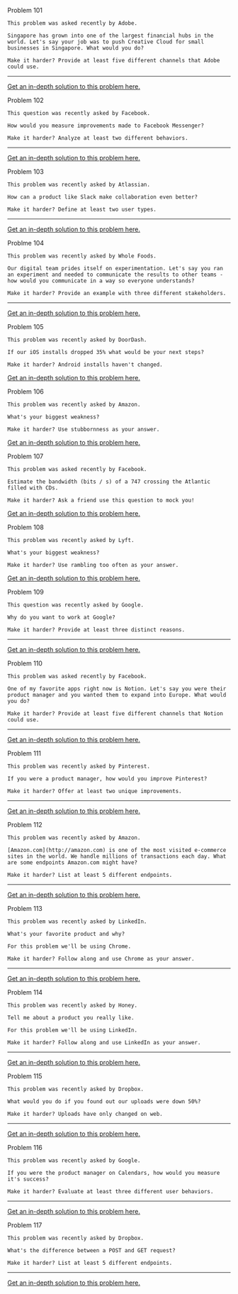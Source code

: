

Problem 101

```
This problem was asked recently by Adobe.

Singapore has grown into one of the largest financial hubs in the world. Let's say your job was to push Creative Cloud for small businesses in Singapore. What would you do?

Make it harder? Provide at least five different channels that Adobe could use.
```

------

[Get an in-depth solution to this problem here.](https://dailyproductprep.com/solution/101?email=kinshukram@gmail.com&token=a89e27a2ffb7d79ce85fa34eec22c84237a1914170caaa34e283f18a1cd028d1ad2669ceb25ce8f7384f240eaf89c42080e1b74834dfb435b62611fb59da91b5ade0cc4ae7b0ebfc93)

Problem 102

```
This question was recently asked by Facebook.

How would you measure improvements made to Facebook Messenger?

Make it harder? Analyze at least two different behaviors.
```

------

[Get an in-depth solution to this problem here.](https://dailyproductprep.com/solution/102?email=kinshukram@gmail.com&token=7c5aba87dd753182da399cf1c56a8a659ab7fe8bb09ff9d2e5dc872df42af82a95fd4d7a0919aed23a0c365920bf52788bf2bba1bfd0842276bac3a23a2097d7af356484e3ce4792c0)

Problem 103

```
This problem was recently asked by Atlassian.

How can a product like Slack make collaboration even better?

Make it harder? Define at least two user types.
```

------

[Get an in-depth solution to this problem here.](https://dailyproductprep.com/solution/103?email=kinshukram@gmail.com&token=457fb64bd604cd6de83e00eb8cb3543315d38b3ffb96f2c085c9f77f21b126f4f140a9fb22e71384f6475f46557447ad279359ffec126e4cffed6abf8e10ade45296a67de89988a772)

Problme 104

```
This problem was recently asked by Whole Foods.

Our digital team prides itself on experimentation. Let's say you ran an experiment and needed to communicate the results to other teams - how would you communicate in a way so everyone understands?

Make it harder? Provide an example with three different stakeholders.
```

------

[Get an in-depth solution to this problem here.](https://dailyproductprep.com/solution/104?email=kinshukram@gmail.com&token=13a2975d789254bb7b1befe96fcd69fa11eda30ea5f9ead2677277b5448fa34ea52d66419035ee598bddd8b0d151adbe1ec8d7768fefd1e030ec1961cddd2106e6cb050147ba36b8c2)

Problem 105

```
This problem was recently asked by DoorDash.

If our iOS installs dropped 35% what would be your next steps?

Make it harder? Android installs haven't changed.
```

[Get an in-depth solution to this problem here.](https://dailyproductprep.com/solution/105?email=kinshukram@gmail.com&token=2474bb44eafb260e555e946a815b383f1ccccf27f02ce1ba56e13f49fe573a078124cc54cdc5b136a4a1173e5bb8563356cb0898054c927ba03a2a9c3707727bb7bbdbda56398041c8)

Problem 106

```
This problem was recently asked by Amazon.

What's your biggest weakness?

Make it harder? Use stubbornness as your answer.
```

[Get an in-depth solution to this problem here.](https://dailyproductprep.com/solution/106?email=kinshukram@gmail.com&token=94fb5132136b6c259a7de5bb73c26f48c1e8a441b4c3b6333ff0d624837b05fc41363a57a09b0614b9b7c92d2347ba9f0429cb8507aa3e6113412c39abde52b3aaf11722461707ad00)

Problem 107

```
This problem was asked recently by Facebook.

Estimate the bandwidth (bits / s) of a 747 crossing the Atlantic filled with CDs.

Make it harder? Ask a friend use this question to mock you!
```

[Get an in-depth solution to this problem here.](https://dailyproductprep.com/solution/107?email=kinshukram@gmail.com&token=76c5fea7b11fd24c00847eb45a826e0287baa71356ab26ba53b39490d696e6affd647a64f4fffca97d11f16a6a14ff9e78f88439fd98d3cbdc0cc77a37f9cfedc729058dafa5dc4d3f)

Problem 108

```
This problem was recently asked by Lyft.

What's your biggest weakness?

Make it harder? Use rambling too often as your answer.
```

[Get an in-depth solution to this problem here.](https://dailyproductprep.com/solution/108?email=kinshukram@gmail.com&token=a62c39ba4b146a91e9cb30a6170f7ff646a5fbd7c31605eb1881c45603cb8aeb940a2ef6737a0e3aac820c87aaf557e47f0e012b8bca82fe9ded127fef72efdc3343cdbe29ecf249d0)

Problem 109

```
This question was recently asked by Google.

Why do you want to work at Google?

Make it harder? Provide at least three distinct reasons.
```

------

[Get an in-depth solution to this problem here.](https://dailyproductprep.com/solution/109?email=kinshukram@gmail.com&token=9bf2f14ee1ac871012f7ec486c41101044513da60158d3412bdbcda673522ff7dbc67a0b8e411d845c526a0102a65a4fc27cf8d2d5ea04b603edd0056ed414746163177ca85add9aa2)

Problem 110

```
This problem was asked recently by Facebook.

One of my favorite apps right now is Notion. Let's say you were their product manager and you wanted them to expand into Europe. What would you do?

Make it harder? Provide at least five different channels that Notion could use.
```

------

[Get an in-depth solution to this problem here.](https://dailyproductprep.com/solution/110?email=kinshukram@gmail.com&token=6423081fc6c1e34a246d95e3579dfe6a7df3ae74bdd948b10e6cf2ab3586933b50966a17e0dbb4e8d5fa8efad31f06b4f1a2d1968f5976a35df3ba941b1faf19fc06bd05901a70d46c)

Problem 111

```
This problem was recently asked by Pinterest.

If you were a product manager, how would you improve Pinterest?

Make it harder? Offer at least two unique improvements.
```

------

[Get an in-depth solution to this problem here.](https://dailyproductprep.com/solution/111?email=kinshukram@gmail.com&token=0a1c411005f4f125e3f4348cac4cb1176f276490cc102dcc8ee1a774d6dfeb3a6193bd0013efd42e3e19a0e236f1aab9006413aa77e3dfb6376531c3ac6dc78d464d0c48fb1bf4a934)

Problem 112

```
This problem was recently asked by Amazon.

[Amazon.com](http://amazon.com) is one of the most visited e-commerce sites in the world. We handle millions of transactions each day. What are some endpoints Amazon.com might have?

Make it harder? List at least 5 different endpoints.
```

------

[Get an in-depth solution to this problem here.](https://dailyproductprep.com/solution/112?email=kinshukram@gmail.com&token=e6ae95f6482078236df39b3720c57a17a95f614c24dcf7105fc27b199a24029fdaeee83747e1af366ec73f08e2a21da611a9cabb9c232e10bb8dfc5cedc646fc441060e6ba88c22fc1)

Problem 113

```
This problem was recently asked by LinkedIn.

What's your favorite product and why?

For this problem we'll be using Chrome.

Make it harder? Follow along and use Chrome as your answer.
```

------

[Get an in-depth solution to this problem here.](https://dailyproductprep.com/solution/113?email=kinshukram@gmail.com&token=5a90ef200e68bb31538548f9f28688a47fbcc97d5c8acbf52c5b6382b2a617d895f8ffe8f15a141d448fae94fd8c8d12e63802ba558b6b4b3b32e4008b4f38c41b87be77fa189eced0)

Problem 114

```
This problem was recently asked by Honey.

Tell me about a product you really like.

For this problem we'll be using LinkedIn.

Make it harder? Follow along and use LinkedIn as your answer.
```

------

[Get an in-depth solution to this problem here.](https://dailyproductprep.com/solution/114?email=kinshukram@gmail.com&token=ec05cd8623305fe9bd286bb85616281816af727f3e6dd8bbf3544b804a55312f9a333e1488407b23505a88d284a214b60fec7b9d5deb38a98e8dc7401d0d51e041a24668610747d1ed)

Problem 115

```
This problem was recently asked by Dropbox.

What would you do if you found out our uploads were down 50%?

Make it harder? Uploads have only changed on web.
```

------

[Get an in-depth solution to this problem here.](https://dailyproductprep.com/solution/115?email=kinshukram@gmail.com&token=c8c322077f436c1f5cf7a61eb9e04a1cf9a9ef6c462a11b0156fdc3d3712264b07dcc94ce6be3c5a8a3889eda407e03d7257f286b818e17a5d33294ac0530a1d086555a38fc0dbf00a)

Problem 116

```
This problem was recently asked by Google.

If you were the product manager on Calendars, how would you measure it's success?

Make it harder? Evaluate at least three different user behaviors.
```

------

[Get an in-depth solution to this problem here.](https://dailyproductprep.com/solution/116?email=kinshukram@gmail.com&token=61719420a9ba71580da9c4067376d5de6422561580bb7a757b0adb9620e0d721a16ec0667f4865cd9b9b2021de31ab86b1d2479fd877a2cc70583c5f9e616d22efc7b1b5fec1f0f264)

Problem 117

```
This problem was recently asked by Dropbox.

What's the difference between a POST and GET request?

Make it harder? List at least 5 different endpoints.
```

------

[Get an in-depth solution to this problem here.](https://dailyproductprep.com/solution/117?email=kinshukram@gmail.com&token=2fef73a7e7d95498c3451b3138e5e670a8e499f98c243f32e8b7535abc2e88b3fc73d85a02ae79681e5358ab708e7fbe513f6bbfb70c8d3edf689a42682828724c7f38ea21ab29bb0d)